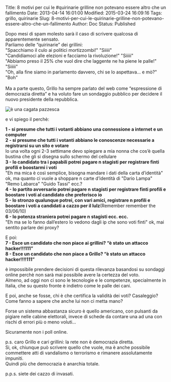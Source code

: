 Title: 8 motivi per cui le #quirinarie grilline non potevano essere altro che un fallimento
Date: 2013-04-14 16:01:00
Modified: 2015-03-24 16:09:16
Tags: grillo, quirinarie
Slug: 8-motivi-per-cui-le-quirinarie-grilline-non-potevano-essere-altro-che-un-fallimento
Author: Doc
Status: Published

Dopo mesi di spam molesto sarà il caso di scrivere qualcosa di
apparentemente sensato.  
Parliamo delle “quirinarie” dei grillini:  
"Spacchiamo il culo ai politici mortizzombi!" "Siiiii"  
"Candidiamoci alle elezioni e facciamo la rivoluzione!" "Siiiii"  
"Abbiamo preso il 25% che vuol dire che laggente ne ha piene le palle!"
"Siiiii"  
"Oh, alla fine siamo in parlamento davvero, chi se lo aspettava… e mò?"
"Boh"  
<a name="more"></a>  
Ma a parte questo, Grillo ha sempre parlato del web come “espressione di
democrazia diretta” e ha voluto fare un sondaggio pubblico per decidere
il nuovo presidente della repubblica.

![è una cagata pazzesca](/images/cagata_pazzesca.jpg)

e vi spiego il perchè:

**1 - si presume che tutti i votanti abbiano una connessione a internet
e un computer  
2 - si presume che tutti i votanti abbiano le conoscenze necessarie a
registrarsi su un sito e votare**  
Io una volta ogni 2-3 settimane devo spiegare a mia nonna che cos’è
quella bustina che gli si disegna sullo schermo del cellulare  
**3 - Io candidato tra i papabili potrei pagare n stagisti per
registrare finti profili e boostarmi i voti**  
"Eh ma mica è così semplice, bisogna mandare i dati della carta
d’identità" ok, ma quanto ci vuole a shoppare n carte d’identità di
"Dario Lampa" "Remo Labarca" "Guido Tassi" ecc.?  
**4 - Io partito avversario potrei pagare n stagisti per registrare
finti profili e boostare i voti al candidato che preferisco io  
5 - Io stronzo qualunque potrei, con vari amici, registrare n profili e
boostare i voti a candidati a cazzo per il lulz**(Remember remember the
03/06/10)  
**6 - Io potenza straniera potrei pagare n stagisti ecc. ecc.**  
"Eh ma se lo fanno dall’estero lo vedono dagli ip che sono voti finti"
ok, mai sentito parlare dei proxy?

E poi:  
**7 - Esce un candidato che non piace ai grillini? “è stato un attacco
hacker!!!111”  
8 - Esce un candidato che non piace a Grillo? “è stato un attacco
hacker!!!!111”**

è impossibile prendere decisioni di questa rilevanza basandosi su
sondaggi online perchè non sarà mai possibile avere la certezza del
voto.  
Almeno, ad oggi non ci sono le tecnologie e le competenze, specialmente
in Italia, che su questo fronte è indietro come le palle dei cani.

E poi, anche se fosse, chi è che certifica la validità dei voti?
Casaleggio?  
Come fanno a sapere che anche lui non ci metta mano?

Forse un sistema abbastanza sicuro è quello americano, con pulsanti da
pigiare nelle cabine elettorali, invece di schede da contare una ad una
con rischi di errori più o meno voluti…

Sicuramente non i poll online.

p.s. caro Grillo e cari grillini: la rete non è democrazia diretta.  
Si, ok, chiunque può scrivere quello che vuole, ma è anche possibile
commettere atti di vandalismo o terrorismo e rimanere assolutamente
impuniti.  
Quindi più che democrazia è anarchia totale.

p.p.s. siete dei cazzo di invasati.
